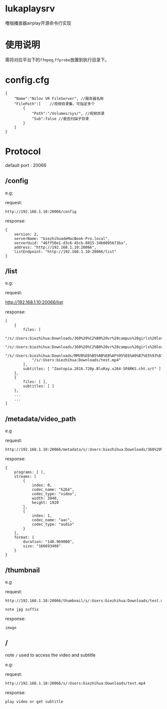 # lukaplaysrv
噜咖播放器airplay开源命令行实现
# 使用说明
需将对应平台下的`ffmpeg`,`ffprobe`放置到执行目录下。
# config.cfg
```
{
    "Name":"Nzlov VR FileServer", //服务器名称
    "FilePath":[    //视频目录集，可指定多个
        {
            "Path":"/Volumes/sys/", //视频目录
            "Sub":false //是否扫描子目录
        }
    ]
}
```
# Protocol

default port : 20066


## /config

e.g:

request:

    http://192.168.1.10:20066/config

response:

    {
        version: 2,
        serverName: "biezhihuadeMacBook-Pro.local",
        serverUuid: "46ff50e1-d3c6-45cb-8015-34b0895673ba",
        address: "http://192.168.1.10:20066",
        listEndpoint: "http://192.168.1.10:20066/list"
    }


## /list

e.g:

request:

   http://192.168.1.10:20066/list

response:

    [
        {
            files: [
                "/s/:Users:biezhihua:Downloads/360%20%C2%B0%20vr%20campus%20girls%20love%20korea%20dance%20%23360vr.mp4",
                "/s/:Users:biezhihua:Downloads/360%20%C2%B0%20vr%20campus%20girls%20love%20korea%20dance%20360vr.mp4",
                "/s/:Users:biezhihua:Downloads/RMVB%E6%B5%8B%E8%AF%95%E6%A0%B7%E5%93%81.rmvb",
                "/s/:Users:biezhihua:Downloads/test.mp4"
            ],
            subtitles: [ "Zootopia.2016.720p.BluRay.x264-SPARKS.cht.srt" ]
        },
        {
            files: [ ],
            subtitles: [ ]
        },
        ...
        ...
    ]


## /metadata/video_path

e.g

request:

    http://192.168.1.10:20066/metadata/s/:Users:biezhihua:Downloads/360%20%C2%B0%20vr%20campus%20girls%20love%20korea%20dance%20%23360vr.mp4

response:

    {
        programs: [ ],
        streams: [
            {
                index: 0,
                codec_name: "h264",
                codec_type: "video",
                width: 3840,
                height: 1920
            },
            {
                index: 1,
                codec_name: "aac",
                codec_type: "audio"
            }
        ],
        format: {
            duration: "140.969000",
            size: "166693408"
        }
    }


## /thumbnail

e.g

request:

    http://192.168.1.10:20066/thumbnail/s/:Users:biezhihua:Downloads/test.mp4.jpg

    note jpg suffix

response:

    image


## /

note `/` used to access the video and subtitle

e.g:

request:

    http://192.168.1.10:20066/s/:Users:biezhihua:Downloads/test.mp4


response:

    play video or get subtitle


